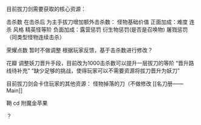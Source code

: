 目前拔刀剑需要获取的核心资源：

击杀数
在击杀后 为主手拔刀增加额外击杀数：
怪物基础价值
正面加成：难度 连杀 风格 精英怪等阶
负面加成：露营惩罚 衍生物惩罚(是否是召唤物) 屠戮惩罚（同类型怪物连续击杀）

荣耀点数
暂时不做调整 根据玩家反馈，基于击杀数进行修改？

花瓣
调整妖刀晋升手段，目前改为1000击杀数可以提升一层拔刀的等阶
“晋升路线待补充”
“缺少足够的挑战，使得玩家可以不需要资源将拔刀晋升为妖刀”

目前拔刀剑会卡住玩家的其他资源：
怪物掉落的刀（不做修改
[[名刀册——Main]]

鞘 cd 附魔金苹果 

？